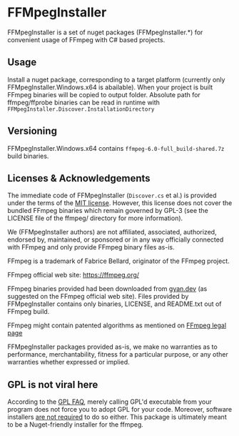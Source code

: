 FFMpegInstaller
========================
FFMpegInstaller is a set of nuget packages (FFMpegInstaller.*) for convenient usage of FFmpeg with C# based projects.

Usage
-----
Install a nuget package, corresponding to a target platform (currently only FFMpegInstaller.Windows.x64 is abailable). When your project is built FFmpeg binaries will be copied to output folder. Absolute path for ffmpeg/ffprobe binaries can be read in runtime with `FFMpegInstaller.Discover.InstallationDirectory`

Versioning
---------------
FFMpegInstaller.Windows.x64 contains `ffmpeg-6.0-full_build-shared.7z` build binaries.

Licenses & Acknowledgements
---------------------------
The immediate code of FFMpegInstaller (`Discover.cs` et al.) is provided under the terms of the [MIT license][mit]. However, this license does not cover the bundled FFmpeg binaries which remain governed by GPL-3 (see the LICENSE file of the ffmpeg/ directory for more information).

We (FFMpegInstaller authors) are not affiliated, associated, authorized, endorsed by, maintained, or sponsored or in any way officially connected with FFmpeg and only provide FFmpeg binary files as-is. 

FFmpeg is a trademark of Fabrice Bellard, originator of the FFmpeg project.

FFmpeg official web site: https://ffmpeg.org/

FFmpeg binaries provided had been downloaded from [gyan.dev][downloadpage] (as suggested on the FFmpeg official web site). Files provided by FFMpegInstaller contains only binaries, LICENSE, and README.txt out of FFmpeg build.

FFmpeg might contain patented algorithms as mentioned on [FFmpeg legal page][legal]

FFMpegInstaller packages provided as-is, we make no warranties as to performance, merchantability, fitness for a particular purpose, or any other warranties whether expressed or implied.

GPL is not viral here
---------------------
According to the [GPL FAQ][gplffaq-1], merely calling GPL'd executable from your program does not force you to adopt GPL for your code. Moreover, software installers [are not required][gplffaq-2] to do so either. This package is ultimately meant to be a Nuget-friendly installer for the ffmpeg.

[mit]: https://opensource.org/license/mit/
[gplffaq-1]: https://www.gnu.org/licenses/gpl-faq.en.html#MereAggregation
[gplffaq-2]: https://www.gnu.org/licenses/gpl-faq.en.html#GPLCompatInstaller
[downloadpage]: https://www.gyan.dev/ffmpeg/builds/#release-builds
[legal]: https://ffmpeg.org/legal.html